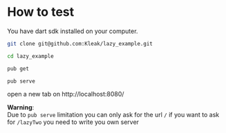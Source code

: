 # How to test

You have dart sdk installed on your computer.

```bash
git clone git@github.com:Kleak/lazy_example.git
```

```bash
cd lazy_example
```

```bash
pub get
```

```bash
pub serve
```

open a new tab on http://localhost:8080/

**Warning**:<br>
Due to `pub serve` limitation you can only  ask for the url `/` if you want to ask for `/lazyTwo` you need to write you own server
